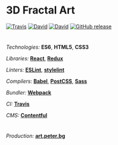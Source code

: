 # 3D Fractal Art

[![Travis](https://img.shields.io/travis/martinmethod/3d-fractal-art.svg)](https://travis-ci.org/martinmethod/3d-fractal-art) [![David](https://img.shields.io/david/martinmethod/3d-fractal-art.svg)](https://david-dm.org/martinmethod/3d-fractal-art) [![David](https://img.shields.io/david/dev/martinmethod/3d-fractal-art.svg)](https://david-dm.org/martinmethod/3d-fractal-art?type=dev) [![GitHub release](https://img.shields.io/github/release/martinmethod/3d-fractal-art.svg)](https://github.com/martinmethod/3d-fractal-art/releases/latest)

#
*Technologies:* **ES6**, **HTML5**, **CSS3**

*Libraries:* **[React](https://reactjs.org)**, **[Redux](https://redux.js.org/)**

*Linters:* **[ESLint](https://eslint.org)**, **[stylelint](https://stylelint.io)**

*Compilers:* **[Babel](http://babeljs.io)**, **[PostCSS](https://postcss.org)**, **[Sass](http://sass-lang.com)**

*Bundler:* **[Webpack](http://webpack.js.org)**

*CI:* **[Travis](https://travis-ci.org)**

*CMS:* **[Contentful](https://www.contentful.com)**

#
*Production:* **[art.peter.bg](http://art.peter.bg)**
